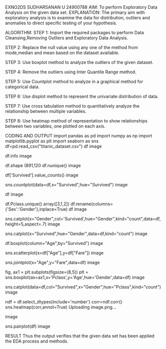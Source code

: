 EXNO2DS
SUDHARSANAN U
24900788
AIM:
  To perform Exploratory Data Analysis on the given data set.
EXPLANATION:
The primary aim with exploratory analysis is to examine the data for distribution, outliers and anomalies to direct specific testing of your hypothesis.

ALGORITHM:
STEP 1: Import the required packages to perform Data Cleansing,Removing Outliers and Exploratory Data Analysis.

STEP 2: Replace the null value using any one of the method from mode,median and mean based on the dataset available.

STEP 3: Use boxplot method to analyze the outliers of the given dataset.

STEP 4: Remove the outliers using Inter Quantile Range method.

STEP 5: Use Countplot method to analyze in a graphical method for categorical data.

STEP 6: Use displot method to represent the univariate distribution of data.

STEP 7: Use cross tabulation method to quantitatively analyze the relationship between multiple variables.

STEP 8: Use heatmap method of representation to show relationships between two variables, one plotted on each axis.

CODING AND OUTPUT
import pandas as pd
import numpy as np
import matplotlib.pyplot as plt
import seaborn as sns
df=pd.read_csv("titanic_dataset.csv")
df
image

df.info
image

df.shape
(891,120
df.nunique()
image

df['Survived'].value_counts()
image

sns.countplot(data=df,x="Survived",hue="Survived")
image

df
image

df.Pclass.unique()
array([3,1,2])
df.rename(columns={'Sex':'Gender'},inplace=True)
df
image

sns.catplot(x="Gender",col='Survived',hue="Gender",kind="count",data=df,height=5,aspect=.7)
image

sns.catplot(x="Survived",hue="Gender",data=df,kind="count")
image

df.boxplot(column="Age",by="Survived")
image

sns.scatterplot(x=df["Age"],y=df["Fare"])
image

sns.jointplot(x="Age",y="Fare",data=df)
image

fig, ax1 = plt.subplots(figsize=(8,5))
plt = sns.boxplot(ax=ax1,x='Pclass',y='Age',hue='Gender',data=df)
image

sns.catplot(data=df,col="Survived",x="Gender",hue="Pclass",kind="count")
image

ndf = df.select_dtypes(include='number')
corr=ndf.corr()
sns.heatmap(corr,annot=True)
Uploading image.png…

image

sns.pairplot(df)
image

RESULT
Thus the output verifies that the given data set has been applied the EDA process and methods.
